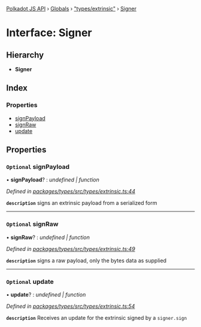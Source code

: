 [Polkadot JS API](../README.md) › [Globals](../globals.md) › ["types/extrinsic"](../modules/_types_extrinsic_.md) › [Signer](_types_extrinsic_.signer.md)

# Interface: Signer

## Hierarchy

* **Signer**

## Index

### Properties

* [signPayload](_types_extrinsic_.signer.md#optional-signpayload)
* [signRaw](_types_extrinsic_.signer.md#optional-signraw)
* [update](_types_extrinsic_.signer.md#optional-update)

## Properties

### `Optional` signPayload

• **signPayload**? : *undefined | function*

*Defined in [packages/types/src/types/extrinsic.ts:44](https://github.com/polkadot-js/api/blob/851428aef9/packages/types/src/types/extrinsic.ts#L44)*

**`description`** signs an extrinsic payload from a serialized form

___

### `Optional` signRaw

• **signRaw**? : *undefined | function*

*Defined in [packages/types/src/types/extrinsic.ts:49](https://github.com/polkadot-js/api/blob/851428aef9/packages/types/src/types/extrinsic.ts#L49)*

**`description`** signs a raw payload, only the bytes data as supplied

___

### `Optional` update

• **update**? : *undefined | function*

*Defined in [packages/types/src/types/extrinsic.ts:54](https://github.com/polkadot-js/api/blob/851428aef9/packages/types/src/types/extrinsic.ts#L54)*

**`description`** Receives an update for the extrinsic signed by a `signer.sign`
